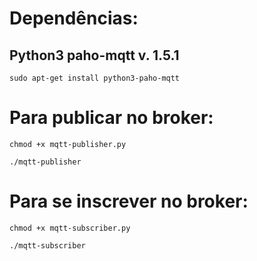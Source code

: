 # Dependências:
## Python3 paho-mqtt v. 1.5.1

`sudo apt-get install python3-paho-mqtt`

# Para publicar no broker:
```
chmod +x mqtt-publisher.py

./mqtt-publisher
```

# Para se inscrever no broker:
```
chmod +x mqtt-subscriber.py

./mqtt-subscriber
```
